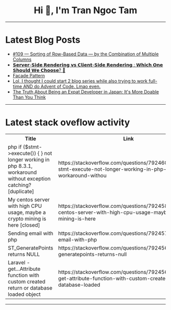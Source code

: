 <h1 align="center">Hi 👋, I'm Tran Ngoc Tam</h1>

---

# Latest Blog Posts 
<!-- BLOG-POST-LIST:START -->
- [#109 — Sorting of Row-Based Data — by the Combination of Multiple Columns](https://dev.to/judith677/109-sorting-of-row-based-data-by-the-combination-of-multiple-columns-142j)
- [𝗦𝗲𝗿𝘃𝗲𝗿-𝗦𝗶𝗱𝗲 𝗥𝗲𝗻𝗱𝗲𝗿𝗶𝗻𝗴 𝘃𝘀 𝗖𝗹𝗶𝗲𝗻𝘁-𝗦𝗶𝗱𝗲 𝗥𝗲𝗻𝗱𝗲𝗿𝗶𝗻𝗴 : 𝗪𝗵𝗶𝗰𝗵 𝗢𝗻𝗲 𝗦𝗵𝗼𝘂𝗹𝗱 𝗪𝗲 𝗖𝗵𝗼𝗼𝘀𝗲? 🤔](https://dev.to/apurvupadhyay/--3j8a)
- [Facade Pattern](https://dev.to/sota_333ad4b72095606ab40c/facade-pattern-1efk)
- [Lol, I thought I could start 2 blog series while also trying to work full-time AND do Advent of Code. Lmao even.](https://dev.to/yeehawtoast/lol-i-thought-i-could-start-2-blog-series-while-also-trying-to-work-full-time-and-do-advent-of-fo0)
- [The Truth About Being an Expat Developer in Japan: It&#39;s More Doable Than You Think](https://dev.to/aaronli-mf/the-truth-about-being-an-expat-developer-in-japan-its-more-doable-than-you-think-127h)
<!-- BLOG-POST-LIST:END -->

---

# Latest stack oveflow activity
<table>
  <tr><th>Title</th><th>Link</th></tr>
  <!-- STACKOVERFLOW:START --><tr><td>php if &lpar;$stmt-&gt;execute&lpar;&rpar;&rpar; { } not longer working in php 8.3.1, workaround without exception catching? [duplicate]</td><td>https://stackoverflow.com/questions/79246072/php-if-stmt-execute-not-longer-working-in-php-8-3-1-workaround-withou</td></tr><tr><td>My centos server with high CPU usage, maybe a crypto mining is here [closed]</td><td>https://stackoverflow.com/questions/79245846/my-centos-server-with-high-cpu-usage-maybe-a-crypto-mining-is-here</td></tr><tr><td>Sending email with php</td><td>https://stackoverflow.com/questions/79245749/sending-email-with-php</td></tr><tr><td>ST_GeneratePoints returns NULL</td><td>https://stackoverflow.com/questions/79245685/st-generatepoints-returns-null</td></tr><tr><td>Laravel - get...Attribute function with custom created return or database loaded object</td><td>https://stackoverflow.com/questions/79245651/laravel-get-attribute-function-with-custom-created-return-or-database-loaded</td></tr><!-- STACKOVERFLOW:END -->
</table>

---


